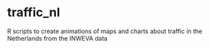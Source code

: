 # traffic_nl
R scripts to create animations of maps and charts about traffic in the Netherlands from the INWEVA data
